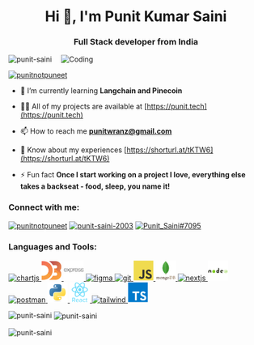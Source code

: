 
<h1 align="center">Hi 👋, I'm Punit Kumar Saini</h1>
<h3 align="center">Full Stack developer from India</h3>
<img align="right" alt="Coding" width="400" src="https://www.mandatory.com/wp-content/uploads/sites/10/gallery/silicon-valley-gifs/sv-9.gif">
<p align="left"> <img src="https://komarev.com/ghpvc/?username=punit-saini&label=Profile%20views&color=0e75b6&style=flat" alt="punit-saini" /> </p>

<p align="left"> <a href="https://twitter.com/punitnotpuneet" target="blank"><img src="https://img.shields.io/twitter/follow/punitnotpuneet?logo=twitter&style=for-the-badge" alt="punitnotpuneet" /></a> </p>

- 🌱 I’m currently learning **Langchain and Pinecoin**

- 👨‍💻 All of my projects are available at [https://punit.tech](https://punit.tech)

- 📫 How to reach me **punitwranz@gmail.com**

- 📄 Know about my experiences [https://shorturl.at/tKTW6](https://shorturl.at/tKTW6)

- ⚡ Fun fact **Once I start working on a project I love, everything else takes a backseat - food, sleep, you name it!**

<h3 align="left">Connect with me:</h3>
<p align="left">
<a href="https://twitter.com/punitnotpuneet" target="blank"><img align="center" src="https://raw.githubusercontent.com/rahuldkjain/github-profile-readme-generator/master/src/images/icons/Social/twitter.svg" alt="punitnotpuneet" height="30" width="40" /></a>
<a href="https://linkedin.com/in/punit-saini-2003" target="blank"><img align="center" src="https://raw.githubusercontent.com/rahuldkjain/github-profile-readme-generator/master/src/images/icons/Social/linked-in-alt.svg" alt="punit-saini-2003" height="30" width="40" /></a>
<a href="https://discord.gg/Punit_Saini#7095" target="blank"><img align="center" src="https://raw.githubusercontent.com/rahuldkjain/github-profile-readme-generator/master/src/images/icons/Social/discord.svg" alt="Punit_Saini#7095" height="30" width="40" /></a>
</p>

<h3 align="left">Languages and Tools:</h3>
<p align="left"> <a href="https://www.chartjs.org" target="_blank" rel="noreferrer"> <img src="https://www.chartjs.org/media/logo-title.svg" alt="chartjs" width="40" height="40"/> </a> <a href="https://d3js.org/" target="_blank" rel="noreferrer"> <img src="https://raw.githubusercontent.com/devicons/devicon/master/icons/d3js/d3js-original.svg" alt="d3js" width="40" height="40"/> </a> <a href="https://expressjs.com" target="_blank" rel="noreferrer"> <img src="https://raw.githubusercontent.com/devicons/devicon/master/icons/express/express-original-wordmark.svg" alt="express" width="40" height="40"/> </a> <a href="https://www.figma.com/" target="_blank" rel="noreferrer"> <img src="https://www.vectorlogo.zone/logos/figma/figma-icon.svg" alt="figma" width="40" height="40"/> </a> <a href="https://git-scm.com/" target="_blank" rel="noreferrer"> <img src="https://www.vectorlogo.zone/logos/git-scm/git-scm-icon.svg" alt="git" width="40" height="40"/> </a> <a href="https://developer.mozilla.org/en-US/docs/Web/JavaScript" target="_blank" rel="noreferrer"> <img src="https://raw.githubusercontent.com/devicons/devicon/master/icons/javascript/javascript-original.svg" alt="javascript" width="40" height="40"/> </a> <a href="https://www.mongodb.com/" target="_blank" rel="noreferrer"> <img src="https://raw.githubusercontent.com/devicons/devicon/master/icons/mongodb/mongodb-original-wordmark.svg" alt="mongodb" width="40" height="40"/> </a> <a href="https://nextjs.org/" target="_blank" rel="noreferrer"> <img src="https://cdn.worldvectorlogo.com/logos/nextjs-2.svg" alt="nextjs" width="40" height="40"/> </a> <a href="https://nodejs.org" target="_blank" rel="noreferrer"> <img src="https://raw.githubusercontent.com/devicons/devicon/master/icons/nodejs/nodejs-original-wordmark.svg" alt="nodejs" width="40" height="40"/> </a> <a href="https://postman.com" target="_blank" rel="noreferrer"> <img src="https://www.vectorlogo.zone/logos/getpostman/getpostman-icon.svg" alt="postman" width="40" height="40"/> </a> <a href="https://www.python.org" target="_blank" rel="noreferrer"> <img src="https://raw.githubusercontent.com/devicons/devicon/master/icons/python/python-original.svg" alt="python" width="40" height="40"/> </a> <a href="https://reactjs.org/" target="_blank" rel="noreferrer"> <img src="https://raw.githubusercontent.com/devicons/devicon/master/icons/react/react-original-wordmark.svg" alt="react" width="40" height="40"/> </a> <a href="https://tailwindcss.com/" target="_blank" rel="noreferrer"> <img src="https://www.vectorlogo.zone/logos/tailwindcss/tailwindcss-icon.svg" alt="tailwind" width="40" height="40"/> </a> <a href="https://www.typescriptlang.org/" target="_blank" rel="noreferrer"> <img src="https://raw.githubusercontent.com/devicons/devicon/master/icons/typescript/typescript-original.svg" alt="typescript" width="40" height="40"/> </a> </p>

<p><img align="left" src="https://github-readme-stats.vercel.app/api/top-langs?username=punit-saini&show_icons=true&locale=en&layout=compact" alt="punit-saini" /></p>

<p>&nbsp;<img align="center" src="https://github-readme-stats.vercel.app/api?username=punit-saini&show_icons=true&locale=en" alt="punit-saini" /></p>

<p><img align="center" src="https://github-readme-streak-stats.herokuapp.com/?user=punit-saini&" alt="punit-saini" /></p>
